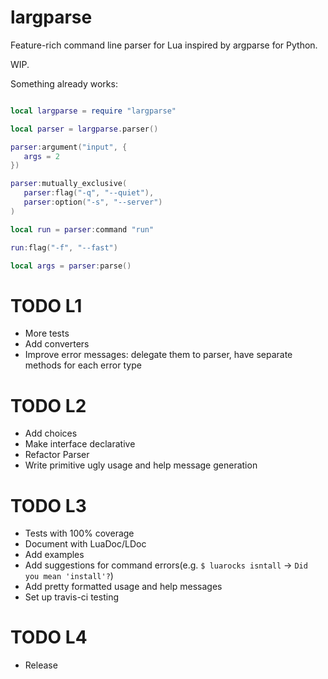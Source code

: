 largparse
=========

Feature-rich command line parser for Lua inspired by argparse for Python. 

WIP. 

Something already works:

```lua

local largparse = require "largparse"

local parser = largparse.parser()

parser:argument("input", {
   args = 2
})

parser:mutually_exclusive(
   parser:flag("-q", "--quiet"),
   parser:option("-s", "--server")
)

local run = parser:command "run"

run:flag("-f", "--fast")

local args = parser:parse()

```

TODO L1
=======

* More tests
* Add converters
* Improve error messages: delegate them to parser, have separate methods for each error type

TODO L2
=======

* Add choices
* Make interface declarative
* Refactor Parser
* Write primitive ugly usage and help message generation

TODO L3
=======

* Tests with 100% coverage
* Document with LuaDoc/LDoc
* Add examples
* Add suggestions for command errors(e.g. `$ luarocks isntall` -> `Did you mean 'install'?`)
* Add pretty formatted usage and help messages
* Set up travis-ci testing

TODO L4
=======

* Release

